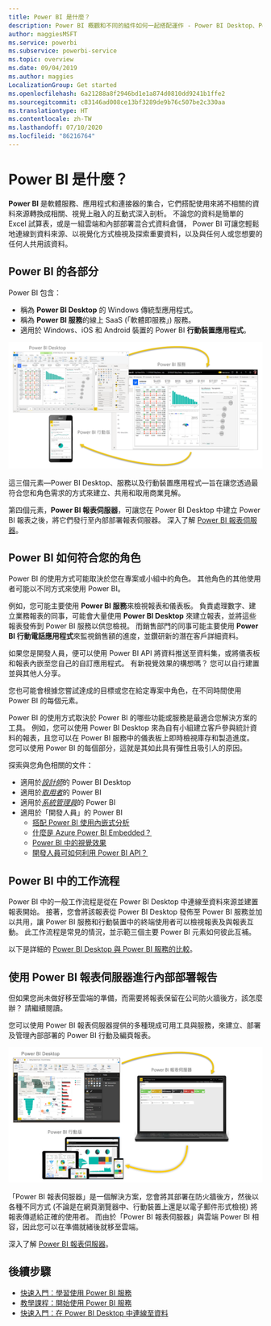 ```yaml
---
title: Power BI 是什麼？
description: Power BI 概觀和不同的組件如何一起搭配運作 - Power BI Desktop、Power BI 服務、Power BI 行動版、報表伺服器、Power BI Embedded。
author: maggiesMSFT
ms.service: powerbi
ms.subservice: powerbi-service
ms.topic: overview
ms.date: 09/04/2019
ms.author: maggies
LocalizationGroup: Get started
ms.openlocfilehash: 6a21288a8f2946bd1e1a874d0810dd9241b1ffe2
ms.sourcegitcommit: c83146ad008ce13bf3289de9b76c507be2c330aa
ms.translationtype: HT
ms.contentlocale: zh-TW
ms.lasthandoff: 07/10/2020
ms.locfileid: "86216764"
---
```

# <a name="what-is-power-bi"></a>Power BI 是什麼？
**Power BI** 是軟體服務、應用程式和連接器的集合，它們搭配使用來將不相關的資料來源轉換成相關、視覺上融入的互動式深入剖析。 不論您的資料是簡單的 Excel 試算表，或是一組雲端和內部部署混合式資料倉儲， Power BI 可讓您輕鬆地連線到資料來源、以視覺化方式檢視及探索重要資料，以及與任何人或您想要的任何人共用該資料。

## <a name="the-parts-of-power-bi"></a>Power BI 的各部分
Power BI 包含： 
- 稱為 **Power BI Desktop** 的 Windows 傳統型應用程式。
- 稱為 **Power BI 服務**的線上 SaaS (「軟體即服務」) 服務。 
- 適用於 Windows、iOS 和 Android 裝置的 Power BI **行動裝置應用程式**。

![顯示整合 Power B I Desktop、服務和行動版的圖表。](media/power-bi-overview/power-bi-overview-blocks.png)

這三個元素&mdash;Power BI Desktop、服務以及行動裝置應用程式&mdash;旨在讓您透過最符合您和角色需求的方式來建立、共用和取用商業見解。

第四個元素，**Power BI 報表伺服器**，可讓您在 Power BI Desktop 中建立 Power BI 報表之後，將它們發行至內部部署報表伺服器。 深入了解 [Power BI 報表伺服器](#on-premises-reporting-with-power-bi-report-server)。

## <a name="how-power-bi-matches-your-role"></a>Power BI 如何符合您的角色
Power BI 的使用方式可能取決於您在專案或小組中的角色。 其他角色的其他使用者可能以不同方式來使用 Power BI。

例如，您可能主要使用 **Power BI 服務**來檢視報表和儀表板。 負責處理數字、建立業務報表的同事，可能會大量使用 **Power BI Desktop** 來建立報表，並將這些報表發佈到 Power BI 服務以供您檢視。 而銷售部門的同事可能主要使用 **Power BI 行動電話應用程式**來監視銷售額的進度，並鑽研新的潛在客戶詳細資料。

如果您是開發人員，便可以使用 Power BI API 將資料推送至資料集，或將儀表板和報表內嵌至您自己的自訂應用程式。 有新視覺效果的構想嗎？ 您可以自行建置並與其他人分享。  

您也可能會根據您嘗試達成的目標或您在給定專案中角色，在不同時間使用 Power BI 的每個元素。

Power BI 的使用方式取決於 Power BI 的哪些功能或服務是最適合您解決方案的工具。 例如，您可以使用 Power BI Desktop 來為自有小組建立客戶參與統計資料的報表，且您可以在 Power BI 服務中的儀表板上即時檢視庫存和製造進度。 您可以使用 Power BI 的每個部分，這就是其如此具有彈性且吸引人的原因。

探索與您角色相關的文件：
- 適用於[*設計師*](desktop-what-is-desktop.md)的 Power BI Desktop
- 適用於[*取用者*](../consumer/end-user-consumer.md)的 Power BI
- 適用於[*系統管理員*](../admin/service-admin-administering-power-bi-in-your-organization.md)的 Power BI
- 適用於「開發人員」的 Power BI
    * [搭配 Power BI 使用內嵌式分析](../developer/embedded/embedding.md)
    * [什麼是 Azure Power BI Embedded？](../developer/embedded/azure-pbie-what-is-power-bi-embedded.md)
    * [Power BI 中的視覺效果](../developer/visuals/power-bi-custom-visuals.md)
    * [開發人員可如何利用 Power BI API？](../developer/automation/overview-of-power-bi-rest-api.md)

## <a name="the-flow-of-work-in-power-bi"></a>Power BI 中的工作流程
Power BI 中的一般工作流程是從在 Power BI Desktop 中連線至資料來源並建置報表開始。 接著，您會將該報表從 Power BI Desktop 發佈至 Power BI 服務並加以共用，讓 Power BI 服務和行動裝置中的終端使用者可以檢視報表及與報表互動。
此工作流程是常見的情況，並示範三個主要 Power BI 元素如何彼此互補。

以下是詳細的 [Power BI Desktop 與 Power BI 服務的比較](../fundamentals/service-service-vs-desktop.md)。

## <a name="on-premises-reporting-with-power-bi-report-server"></a>使用 Power BI 報表伺服器進行內部部署報告

但如果您尚未做好移至雲端的準備，而需要將報表保留在公司防火牆後方，該怎麼辦？  請繼續閱讀。

您可以使用 Power BI 報表伺服器提供的多種現成可用工具與服務，來建立、部署及管理內部部署的 Power BI 行動及編頁報表。

![顯示整合 Power B I Desktop、服務和行動版的圖表。](media/power-bi-overview/power-bi-report-server2.png)

「Power BI 報表伺服器」是一個解決方案，您會將其部署在防火牆後方，然後以各種不同方式 (不論是在網頁瀏覽器中、行動裝置上還是以電子郵件形式檢視) 將報表傳遞給正確的使用者。 而由於「Power BI 報表伺服器」與雲端 Power BI 相容，因此您可以在準備就緒後就移至雲端。 

深入了解 [Power BI 報表伺服器](../report-server/get-started.md)。

## <a name="next-steps"></a>後續步驟
- [快速入門：學習使用 Power BI 服務](../consumer/end-user-experience.md)   
- [教學課程：開始使用 Power BI 服務](service-get-started.md)
- [快速入門：在 Power BI Desktop 中連線至資料](../connect-data/desktop-quickstart-connect-to-data.md)
